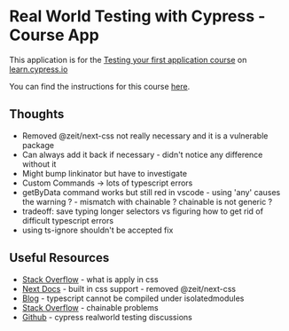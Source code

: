 # Real World Testing with Cypress - Course App

This application is for the [Testing your first application course](https://learn.cypress.io/testing-your-first-application) on [learn.cypress.io](https://learn.cypress.io/)

You can find the instructions for this course [here](https://learn.cypress.io/testing-your-first-application/course-app).

## Thoughts

- Removed @zeit/next-css not really necessary and it is a vulnerable package 
- Can always add it back if necessary - didn't notice any difference without it
- Might bump linkinator but have to investigate
- Custom Commands -> lots of typescript errors 
- getByData command works but still red in vscode - using 'any' causes the warning ? - mismatch with chainable ? chainable is not generic ?
- tradeoff: save typing longer selectors vs figuring how to get rid of difficult typescript errors
- using ts-ignore shouldn't be accepted fix 

## Useful Resources

- [Stack Overflow](https://stackoverflow.com/questions/41067550/what-is-apply-in-css) - what is apply in css
- [Next Docs](https://nextjs.org/docs/basic-features/built-in-css-support) - built in css support - removed @zeit/next-css
- [Blog](https://bobbyhadz.com/blog/typescript-cannot-be-compiled-under-isolatedmodules#:~:text=The%20error%20%22Cannot%20be%20compiled,make%20it%20an%20ES%20module.) - typescript cannot be compiled under isolatedmodules
- [Stack Overflow](https://stackoverflow.com/questions/69927966/argument-type-string-is-not-assignable-to-parameter-type-keyof-chainable-in-c) - chainable problems
- [Github](https://github.com/cypress-io/cypress-realworld-testing/discussions/153) - cypress realworld testing discussions